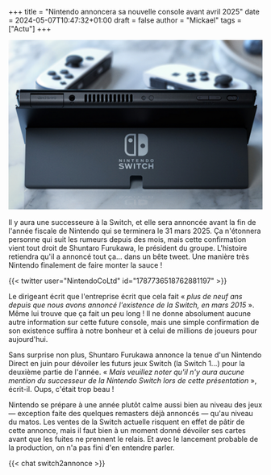 +++
title = "Nintendo annoncera sa nouvelle console avant avril 2025"
date = 2024-05-07T10:47:32+01:00
draft = false
author = "Mickael"
tags = ["Actu"]
+++

![Switch](Switch.jpg "") 

Il y aura une successeure à la Switch, et elle sera annoncée avant la fin de l'année fiscale de Nintendo qui se terminera le 31 mars 2025. Ça n'étonnera personne qui suit les rumeurs depuis des mois, mais cette confirmation vient tout droit de Shuntaro Furukawa, le président du groupe. L'histoire retiendra qu'il a annoncé tout ça… dans un bête tweet. Une manière très Nintendo finalement de faire monter la sauce !

{{< twitter user="NintendoCoLtd" id="1787736518762881197" >}}

Le dirigeant écrit que l'entreprise écrit que cela fait « *plus de neuf ans depuis que nous avons annoncé l'existence de la Switch, en mars 2015* ». Même lui trouve que ça fait un peu long ! Il ne donne absolument aucune autre information sur cette future console, mais une simple confirmation de son existence suffira à notre bonheur et à celui de millions de joueurs pour aujourd'hui.

Sans surprise non plus, Shuntaro Furukawa annonce la tenue d'un Nintendo Direct en juin pour dévoiler les futurs jeux Switch (la Switch 1…) pour la deuxième partie de l'année. « *Mais veuillez noter qu'il n'y aura aucune mention du successeur de la Nintendo Switch lors de cette présentation* », écrit-il. Oups, c'était trop beau !

Nintendo se prépare à une année plutôt calme aussi bien au niveau des jeux — exception faite des quelques remasters déjà annoncés — qu'au niveau du matos. Les ventes de la Switch actuelle risquent en effet de pâtir de cette annonce, mais il faut bien à un moment donné dévoiler ses cartes avant que les fuites ne prennent le relais. Et avec le lancement probable de la production, on n'a pas fini d'en entendre parler.

{{< chat switch2annonce >}}
